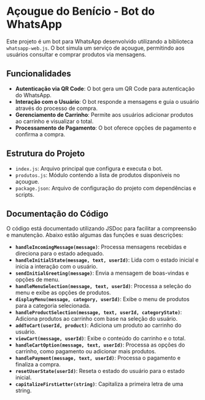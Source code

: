 # Açougue do Benício - Bot do WhatsApp

Este projeto é um bot para WhatsApp desenvolvido utilizando a biblioteca `whatsapp-web.js`. O bot simula um serviço de açougue, permitindo aos usuários consultar e comprar produtos via mensagens.

## Funcionalidades

- **Autenticação via QR Code**: O bot gera um QR Code para autenticação do WhatsApp.
- **Interação com o Usuário**: O bot responde a mensagens e guia o usuário através do processo de compra.
- **Gerenciamento de Carrinho**: Permite aos usuários adicionar produtos ao carrinho e visualizar o total.
- **Processamento de Pagamento**: O bot oferece opções de pagamento e confirma a compra.

## Estrutura do Projeto

- `index.js`: Arquivo principal que configura e executa o bot.
- `produtos.js`: Módulo contendo a lista de produtos disponíveis no açougue.
- `package.json`: Arquivo de configuração do projeto com dependências e scripts.

## Documentação do Código

O código está documentado utilizando JSDoc para facilitar a compreensão e manutenção. Abaixo estão algumas das funções e suas descrições:

- **`handleIncomingMessage(message)`**: Processa mensagens recebidas e direciona para o estado adequado.
- **`handleInitialState(message, text, userId)`**: Lida com o estado inicial e inicia a interação com o usuário.
- **`sendInitialGreeting(message)`**: Envia a mensagem de boas-vindas e opções de menu.
- **`handleMenuSelection(message, text, userId)`**: Processa a seleção do menu e exibe as opções de produtos.
- **`displayMenu(message, category, userId)`**: Exibe o menu de produtos para a categoria selecionada.
- **`handleProductSelection(message, text, userId, categoryState)`**: Adiciona produtos ao carrinho com base na seleção do usuário.
- **`addToCart(userId, product)`**: Adiciona um produto ao carrinho do usuário.
- **`viewCart(message, userId)`**: Exibe o conteúdo do carrinho e o total.
- **`handleCartOption(message, text, userId)`**: Processa as opções do carrinho, como pagamento ou adicionar mais produtos.
- **`handlePayment(message, text, userId)`**: Processa o pagamento e finaliza a compra.
- **`resetUserState(userId)`**: Reseta o estado do usuário para o estado inicial.
- **`capitalizeFirstLetter(string)`**: Capitaliza a primeira letra de uma string.
